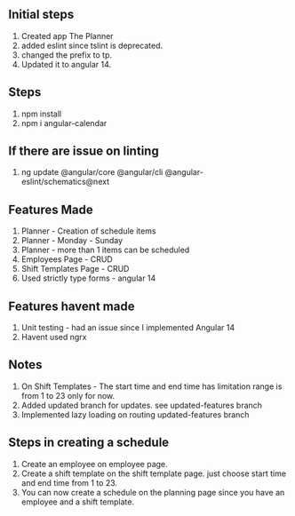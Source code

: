 ## Initial steps

1. Created app The Planner
2. added eslint since tslint is deprecated.
3. changed the prefix to tp.
4. Updated it to angular 14.

## Steps

1. npm install
2. npm i angular-calendar

## If there are issue on linting

1. ng update @angular/core @angular/cli @angular-eslint/schematics@next

## Features Made

1. Planner - Creation of schedule items
2. Planner - Monday - Sunday
3. Planner - more than 1 items can be scheduled
4. Employees Page - CRUD
5. Shift Templates Page - CRUD
6. Used strictly type forms - angular 14

## Features havent made

1. Unit testing - had an issue since I implemented Angular 14
2. Havent used ngrx

## Notes

1. On Shift Templates - The start time and end time has limitation range is from 1 to 23 only for now.
2. Added updated branch for updates. see updated-features branch
3. Implemented lazy loading on routing updated-features branch

## Steps in creating a schedule

1. Create an employee on employee page.
2. Create a shift template on the shift template page. just choose start time and end time from 1 to 23.
3. You can now create a schedule on the planning page since you have an employee and a shift template.
